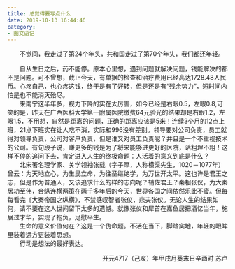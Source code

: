 ```yaml
---
title: 总觉得要写点什么
date: 2019-10-13 16:44:46
category: 
- 图文语记
---
```


&emsp;&emsp;不觉间，我走过了第24个年头，共和国走过了第70个年头，我们都还年轻。  
<!-- more -->
&emsp;&emsp;自从生日之后，药不能停。原本心里想，遇到问题就解决问题，钱能解决的都不是问题。可不曾想，截止今天，有单据的检查和治疗费用已经高达1728.48人民币。心疼自己，也心疼这钱，终于是有了好转，但是还是有“残余势力”，短时间内怕是也不能消灭殆尽。  
&emsp;&emsp;来南宁这半年多，视力下降的实在太厉害，如今已经是右眼0.5，左眼0.8,可笑的是，昨天在广西医科大学第一附属医院缴费64元验光的结果却是右眼1.2，左眼1.5，不用想，自然是距离的问题，正确的距离应该是5米！连续3个月的12点上班，21点下班实在让人吃不消，实际和996没有差别。领导要对公司负责，员工就得对领导负责，公司对客户负责，但是谁又对员工负责呢？并且是一个不重视技术的公司。有句段子说，赚更多的钱是为了将来能够进更好的医院，话粗理不粗！这样不停的追问下去，肯定进入人生的终极命题：人活着的意义到底是什么？  
&emsp;&emsp;北宋著名理学家、关学领袖张载（字子厚，人称横渠先生，1020－1077年）曾云：为天地立心，为生民立命，为往圣继绝学，为万世开太平。这也许是君王之志，但是作为普通人，又该追求什么的样的志向呢？辅佐君王？秦相张仪，为大秦居功至伟，合纵连横两策在两千多年后的今天，世界各国之间依然乐此不疲。但每每看完《大秦帝国之纵横》，不禁感叹智者张仪，悲夫张仪。无论人生的结果如何，请不要在这人世间留下太多的遗憾。就像张仪和犀首在嘉鱼居把酒忆当年，施展过才华，实现了抱负，足慰平生。  
&emsp;&emsp;生命的意义价值何在？这是一个伪命题。不活在当下，脚踏实地，年轻的眼眸里装着远方更装着思想。    
&emsp;&emsp;行动是想法的最好表达。

<p align="right">开元4717（己亥）年甲戌月葵末日辛酉时 苏卢</p>


